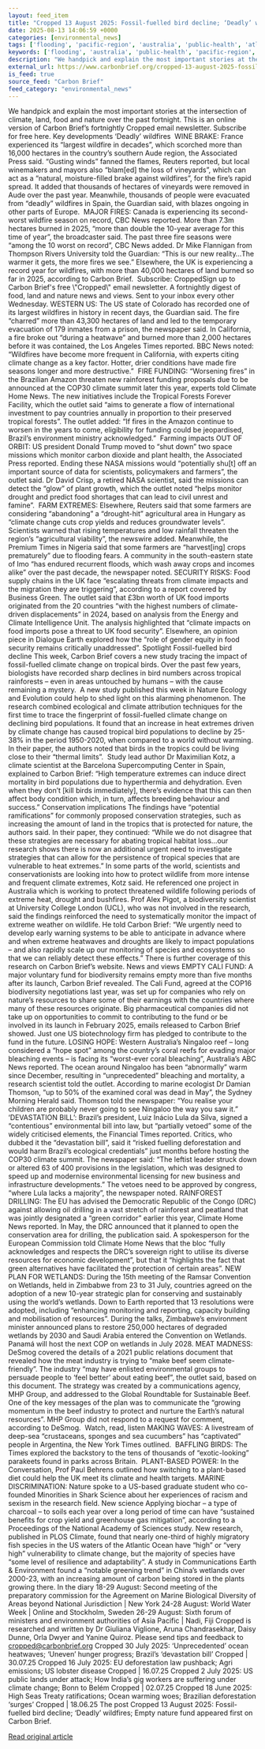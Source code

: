 ```yaml
---
layout: feed_item
title: "Cropped 13 August 2025: Fossil-fuelled bird decline; ‘Deadly’ wildfires; Empty nature fund"
date: 2025-08-13 14:06:59 +0000
categories: [environmental_news]
tags: ['flooding', 'pacific-region', 'australia', 'public-health', 'atlantic-region', 'heatwave', 'wind-power', 'extreme-weather', 'hurricanes', 'amazon']
keywords: ['flooding', 'australia', 'public-health', 'pacific-region', 'fossil', 'cropped', 'august', 'atlantic-region']
description: "We handpick and explain the most important stories at the intersection of climate, land, food and nature over the past fortnight"
external_url: https://www.carbonbrief.org/cropped-13-august-2025-fossil-fuelled-bird-decline-deadly-wildfires-empty-nature-fund/
is_feed: true
source_feed: "Carbon Brief"
feed_category: "environmental_news"
---
```


We handpick and explain the most important stories at the intersection of climate, land, food and nature over the past fortnight. This is an online version of Carbon Brief’s fortnightly Cropped email newsletter. Subscribe for&nbsp;free here. Key developments ‘Deadly’ wildfires&nbsp; WINE BRAKE: France experienced its “largest wildfire in decades”, which scorched more than 16,000 hectares in the country’s southern Aude region, the Associated Press said. “Gusting winds” fanned the flames, Reuters reported, but local winemakers and mayors also “blam[ed] the loss of vineyards”, which can act as a “natural, moisture-filled brake against wildfires”, for the fire’s rapid spread. It added that thousands of hectares of vineyards were removed in Aude over the past year. Meanwhile, thousands of people were evacuated from “deadly” wildfires in Spain, the Guardian said, with blazes ongoing in other parts of Europe.&nbsp; MAJOR FIRES: Canada is experiencing its second-worst wildfire season on record, CBC News reported. More than 7.3m hectares burned in 2025, “more than double the 10-year average for this time of year”, the broadcaster said. The past three fire seasons were “among the 10 worst on record”, CBC News added. Dr Mike Flannigan from Thompson Rivers University told the Guardian: “This is our new reality…The warmer it gets, the more fires we see.” Elsewhere, the UK is experiencing a record year for wildfires, with more than 40,000 hectares of land burned so far in 2025, according to Carbon Brief.&nbsp; Subscribe: CroppedSign up to Carbon Brief's free \\"Cropped\\" email newsletter. A fortnightly digest of food, land and nature news and views. Sent to your inbox every other Wednesday. WESTERN US: The US state of Colorado has recorded one of its largest wildfires in history in recent days, the Guardian said. The fire “charred” more than 43,300 hectares of land and led to the temporary evacuation of 179 inmates from a prison, the newspaper said. In California, a fire broke out “during a heatwave” and burned more than 2,000 hectares before it was contained, the Los Angeles Times reported. BBC News noted: “Wildfires have become more frequent in California, with experts citing climate change as a key factor. Hotter, drier conditions have made fire seasons longer and more destructive.”&nbsp; FIRE FUNDING: “Worsening fires” in the Brazilian Amazon threaten new rainforest funding proposals due to be announced at the COP30 climate summit later this year, experts told Climate Home News. The new initiatives include the Tropical Forests Forever Facility, which the outlet said “aims to generate a flow of international investment to pay countries annually in proportion to their preserved tropical forests”. The outlet added: “If fires in the Amazon continue to worsen in the years to come, eligibility for funding could be jeopardised, Brazil’s environment ministry acknowledged.”&nbsp; Farming impacts OUT OF ORBIT: US president Donald Trump moved to “shut down” two space missions which monitor carbon dioxide and plant health, the Associated Press reported. Ending these NASA missions would “potentially shu[t] off an important source of data for scientists, policymakers and farmers”, the outlet said. Dr David Crisp, a retired NASA scientist, said the missions can detect the “glow” of plant growth, which the outlet noted “helps monitor drought and predict food shortages that can lead to civil unrest and famine”.&nbsp; FARM EXTREMES: Elsewhere, Reuters said that some farmers are considering “abandoning” a “drought-hit” agricultural area in Hungary as “climate change cuts crop yields and reduces groundwater levels”. Scientists warned that rising temperatures and low rainfall threaten the region’s “agricultural viability”, the newswire added. Meanwhile, the Premium Times in Nigeria said that some farmers are “harvest[ing] crops prematurely” due to flooding fears. A community in the south-eastern state of Imo “has endured recurrent floods, which wash away crops and incomes alike” over the past decade, the newspaper noted. SECURITY RISKS: Food supply chains in the UK face “escalating threats from climate impacts and the migration they are triggering”, according to a report covered by Business Green. The outlet said that £3bn worth of UK food imports originated from the 20 countries “with the highest numbers of climate-driven displacements” in 2024, based on analysis from the Energy and Climate Intelligence Unit. The analysis highlighted that “climate impacts on food imports pose a threat to UK food security”. Elsewhere, an opinion piece in Dialogue Earth explored how the “role of gender equity in food security remains critically unaddressed”. Spotlight Fossil-fuelled bird decline This week, Carbon Brief covers a new study tracing the impact of fossil-fuelled climate change on tropical birds. Over the past few years, biologists have recorded sharp declines in bird numbers across tropical rainforests – even in areas untouched by humans – with the cause remaining a mystery.&nbsp; A new study published this week in Nature Ecology and Evolution could help to shed light on this alarming phenomenon. The research combined ecological and climate attribution techniques for the first time to trace the fingerprint of fossil-fuelled climate change on declining bird populations. It found that an increase in heat extremes driven by climate change has caused tropical bird populations to decline by 25-38% in the period 1950-2020, when compared to a world without warming. In their paper, the authors noted that birds in the tropics could be living close to their “thermal limits”.&nbsp; Study lead author Dr Maximilian Kotz, a climate scientist at the Barcelona Supercomputing Center in Spain, explained to Carbon Brief: “High temperature extremes can induce direct mortality in bird populations due to hyperthermia and dehydration. Even when they don’t [kill birds immediately], there’s evidence that this can then affect body condition which, in turn, affects breeding behaviour and success.” Conservation implications The findings have “potential ramifications” for commonly proposed conservation strategies, such as increasing the amount of land in the tropics that is protected for nature, the authors said. In their paper, they continued: “While we do not disagree that these strategies are necessary for abating tropical habitat loss…our research shows there is now an additional urgent need to investigate strategies that can allow for the persistence of tropical species that are vulnerable to heat extremes.” In some parts of the world, scientists and conservationists are looking into how to protect wildlife from more intense and frequent climate extremes, Kotz said. He referenced one project in Australia which is working to protect threatened wildlife following periods of extreme heat, drought and bushfires. Prof Alex Pigot, a biodiversity scientist at University College London (UCL), who was not involved in the research, said the findings reinforced the need to systematically monitor the impact of extreme weather on wildlife. He told Carbon Brief: “We urgently need to develop early warning systems to be able to anticipate in advance where and when extreme heatwaves and droughts are likely to impact populations – and also rapidly scale up our monitoring of species and ecosystems so that we can reliably detect these effects.” There is further coverage of this research on Carbon Brief’s website. News and views EMPTY CALI FUND: A major voluntary fund for biodiversity remains empty more than five months after its launch, Carbon Brief revealed. The Cali Fund, agreed at the COP16 biodiversity negotiations last year, was set up for companies who rely on nature’s resources to share some of their earnings with the countries where many of these resources originate. Big pharmaceutical companies did not take up on opportunities to commit to contributing to the fund or be involved in its launch in February 2025, emails released to Carbon Brief showed. Just one US biotechnology firm has pledged to contribute to the fund in the future. LOSING HOPE: Western Australia’s Ningaloo reef – long considered a “hope spot” among the country’s coral reefs for evading major bleaching events – is facing its “worst-ever coral bleaching”, Australia’s ABC News reported. The ocean around Ningaloo has been “abnormally” warm since December, resulting in “unprecedented” bleaching and mortality, a research scientist told the outlet. According to marine ecologist Dr Damian Thomson, “up to 50% of the examined coral was dead in May”, the Sydney Morning Herald said. Thomson told the newspaper: “You realise your children are probably never going to see Ningaloo the way you saw it.” ‘DEVASTATION BILL’: Brazil’s president, Luiz Inácio Lula da Silva, signed a “contentious” environmental bill into law, but “partially vetoed” some of the widely criticised elements, the Financial Times reported. Critics, who dubbed it the “devastation bill”, said it “risked fuelling deforestation and would harm Brazil’s ecological credentials” just months before hosting the COP30 climate summit. The newspaper said: “The leftist leader struck down or altered 63 of 400 provisions in the legislation, which was designed to speed up and modernise environmental licensing for new business and infrastructure developments.” The vetoes need to be approved by congress, “where Lula lacks a majority”, the newspaper noted. RAINFOREST DRILLING: The EU has advised the Democratic Republic of the Congo (DRC) against allowing oil drilling in a vast stretch of rainforest and peatland that was jointly designated a “green corridor” earlier this year, Climate Home News reported. In May, the DRC announced that it planned to open the conservation area for drilling, the publication said. A spokesperson for the European Commission told Climate Home News that the bloc “fully acknowledges and respects the DRC’s sovereign right to utilise its diverse resources for economic development”, but that it “highlights the fact that green alternatives have facilitated the protection of certain areas”. NEW PLAN FOR WETLANDS: During the 15th meeting of the Ramsar Convention on Wetlands, held in Zimbabwe from 23 to 31 July, countries agreed on the adoption of a new 10-year strategic plan for conserving and sustainably using the world’s wetlands. Down to Earth reported that 13 resolutions were adopted, including “enhancing monitoring and reporting, capacity building and mobilisation of resources”. During the talks, Zimbabwe’s environment minister announced plans to restore 250,000 hectares of degraded wetlands by 2030 and Saudi Arabia entered the Convention on Wetlands. Panamá will host the next COP on wetlands in July 2028. MEAT MADNESS: DeSmog covered the details of a 2021 public relations document that revealed how the meat industry is trying to “make beef seem climate-friendly”. The industry “may have enlisted environmental groups to persuade people to ‘feel better’ about eating beef”, the outlet said, based on this document. The strategy was created by a communications agency, MHP Group, and addressed to the Global Roundtable for Sustainable Beef. One of the key messages of the plan was to communicate the “growing momentum in the beef industry to protect and nurture the Earth’s natural resources”. MHP Group did not respond to a request for comment, according to DeSmog.&nbsp; Watch, read, listen MAKING WAVES: A livestream of deep-sea “crustaceans, sponges and sea cucumbers” has “captivated” people in Argentina, the New York Times outlined.&nbsp; BAFFLING BIRDS: The Times explored the backstory to the tens of thousands of “exotic-looking” parakeets found in parks across Britain.&nbsp; PLANT-BASED POWER: In the Conversation, Prof Paul Behrens outlined how switching to a plant-based diet could help the UK meet its climate and health targets. MARINE DISCRIMINATION: Nature spoke to a US-based graduate student who co-founded Minorities in Shark Science about her experiences of racism and sexism in the research field. New science Applying biochar – a type of charcoal – to soils each year over a long period of time can have “sustained benefits for crop yield and greenhouse gas mitigation”, according to a Proceedings of the National Academy of Sciences study. New research, published in PLOS Climate, found that nearly one-third of highly migratory fish species in the US waters of the Atlantic Ocean have “high” or “very high” vulnerability to climate change, but the majority of species have “some level of resilience and adaptability”. A study in Communications Earth &amp; Environment found a “notable greening trend” in China’s wetlands over 2000-23, with an increasing amount of carbon being stored in the plants growing there. In the diary 18-29 August: Second meeting of the preparatory commission for the Agreement on Marine Biological Diversity of Areas beyond National Jurisdiction | New York 24-28 August: World Water Week | Online and Stockholm, Sweden 26-29 August: Sixth forum of ministers and environment authorities of Asia Pacific | Nadi, Fiji Cropped is researched and written by Dr Giuliana Viglione, Aruna Chandrasekhar, Daisy Dunne, Orla Dwyer and Yanine Quiroz. Please send tips and feedback to cropped@carbonbrief.org Cropped 30 July 2025: ‘Unprecedented’ ocean heatwaves; ‘Uneven’ hunger progress; Brazil’s ‘devastation bill’ Cropped | 30.07.25 Cropped 16 July 2025: EU deforestation law pushback; Agri emissions; US lobster disease Cropped | 16.07.25 Cropped 2 July 2025: US public lands under attack; How India’s gig workers are suffering under climate change; Bonn to Belém Cropped | 02.07.25 Cropped 18 June 2025: High Seas Treaty ratifications; Ocean warming woes; Brazilian deforestation ‘surges’ Cropped | 18.06.25 The post Cropped 13 August 2025: Fossil-fuelled bird decline; ‘Deadly’ wildfires; Empty nature fund appeared first on Carbon Brief.

[Read original article](https://www.carbonbrief.org/cropped-13-august-2025-fossil-fuelled-bird-decline-deadly-wildfires-empty-nature-fund/)
